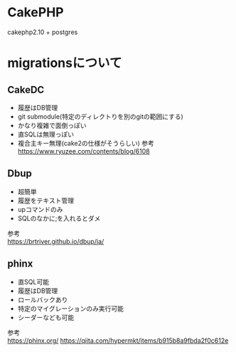 # CakePHP

cakephp2.10 + postgres


# migrationsについて

## CakeDC
- 履歴はDB管理
- git submodule(特定のディレクトりを別のgitの範囲にする)
- かなり複雑で面倒っぽい
- 直SQLは無理っぽい
- 複合主キー無理(cake2の仕様がそうらしい)
参考<br>
https://www.ryuzee.com/contents/blog/6108


## Dbup 
- 超簡単
- 履歴をテキスト管理
- upコマンドのみ
- SQLのなかに;を入れるとダメ

参考<br>
https://brtriver.github.io/dbup/ja/

## phinx
- 直SQL可能
- 履歴はDB管理
- ロールバックあり
- 特定のマイグレーションのみ実行可能
- シーダーなども可能

参考<br>
https://phinx.org/
https://qiita.com/hypermkt/items/b915b8a9fbda2f0c612e

